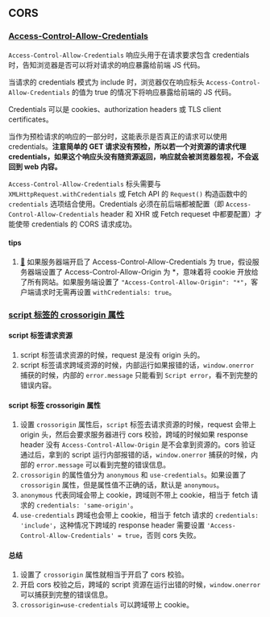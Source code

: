 ## CORS

### [Access-Control-Allow-Credentials](https://developer.mozilla.org/zh-CN/docs/Web/HTTP/Headers/Access-Control-Allow-Credentials)

`Access-Control-Allow-Credentials` 响应头用于在请求要求包含 credentials 时，告知浏览器是否可以将对请求的响应暴露给前端 JS 代码。

当请求的 credentials 模式为 include 时，浏览器仅在响应标头 `Access-Control-Allow-Credentials` 的值为 true 的情况下将响应暴露给前端的 JS 代码。

Credentials 可以是 cookies、authorization headers 或 TLS client certificates。

当作为预检请求的响应的一部分时，这能表示是否真正的请求可以使用 credentials。**注意简单的 GET 请求没有预检，所以若一个对资源的请求代理 credentials，如果这个响应头没有随资源返回，响应就会被浏览器忽视，不会返回到 web 内容。**

`Access-Control-Allow-Credentials` 标头需要与 `XMLHttpRequest.withCredentials` 或 Fetch API 的 `Request()` 构造函数中的 `credentials` 选项结合使用。Credentials 必须在前后端都被配置（即 `Access-Control-Allow-Credentials` header 和 XHR 或 Fetch requeset 中都要配置）才能使带 credentials 的 CORS 请求成功。

#### tips

1. [🔗](https://maomao.ink/index.php/IT/1587.html) 如果服务器端开启了 Access-Control-Allow-Credentials 为 true，假设服务器端设置了 Access-Control-Allow-Origin 为 *，意味着将 cookie 开放给了所有网站。如果服务端设置了 `"Access-Control-Allow-Origin": "*"`，客户端请求时无需再设置 `withCredentials: true`。

### [script 标签的 crossorigin 属性](https://juejin.cn/post/6969825311361859598)

#### script 标签请求资源

1. script 标签请求资源的时候，request 是没有 origin 头的。
2. script 标签请求跨域资源的时候，内部运行如果报错的话，`window.onerror` 捕获的时候，内部的 `error.message` 只能看到 `Script error`，看不到完整的错误内容。

#### script 标签 crossorigin 属性

1. 设置 `crossorigin` 属性后，`script` 标签去请求资源的时候，request 会带上 origin 头，然后会要求服务器进行 cors 校验，跨域的时候如果 response header 没有 `Access-Control-Allow-Origin` 是不会拿到资源的。cors 验证通过后，拿到的 script 运行内部报错的话，`window.onerror` 捕获的时候，内部的 `error.message` 可以看到完整的错误信息。
2. `crossorigin` 的属性值分为 `anonymous` 和 `use-credentials`。如果设置了 `crossorigin` 属性，但是属性值不正确的话，默认是 `anonymous`。
3. `anonymous` 代表同域会带上 cookie，跨域则不带上 cookie，相当于 fetch 请求的 `credentials: 'same-origin'`。
4. `use-credentials` 跨域也会带上 cookie，相当于 fetch 请求的 `credentials: 'include'`，这种情况下跨域的 response header 需要设置 `'Access-Control-Allow-Credentials' = true`，否则 cors 失败。

#### 总结

1. 设置了 `crossorigin` 属性就相当于开启了 cors 校验。
2. 开启 cors 校验之后，跨域的 script 资源在运行出错的时候，`window.onerror` 可以捕获到完整的错误信息。
3. `crossorigin=use-credentials` 可以跨域带上 cookie。
